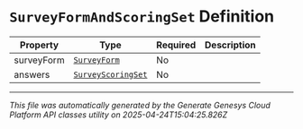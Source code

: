 # `SurveyFormAndScoringSet` Definition

| Property | Type | Required | Description |
|----------|------|----------|-------------|
| surveyForm | [`SurveyForm`](surveyform-definition.md) | No |  |
| answers | [`SurveyScoringSet`](surveyscoringset-definition.md) | No |  |

---

*This file was automatically generated by the Generate Genesys Cloud Platform API classes utility on 2025-04-24T15:04:25.826Z*